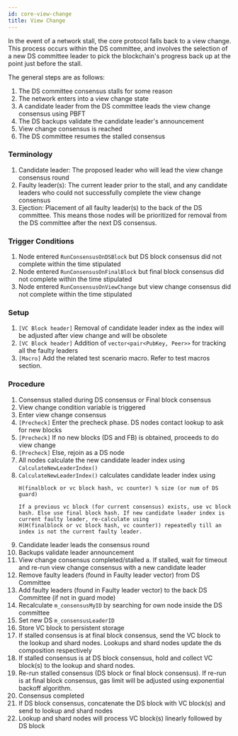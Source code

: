 ```yaml
---
id: core-view-change
title: View Change
---
```

In the event of a network stall, the core protocol falls back to a view change. This process occurs within the DS committee, and involves the selection of a new DS committee leader to pick the blockchain's progress back up at the point just before the stall.

The general steps are as follows:

1. The DS committee consensus stalls for some reason
1. The network enters into a view change state
1. A candidate leader from the DS committee leads the view change consensus using PBFT
1. The DS backups validate the candidate leader's announcement
1. View change consensus is reached
1. The DS committee resumes the stalled consensus

### Terminology

1. Candidate leader: The proposed leader who will lead the view change consensus round
1. Faulty leader(s): The current leader prior to the stall, and any candidate leaders who could not successfully complete the view change consensus
1. Ejection: Placement of all faulty leader(s) to the back of the DS committee. This means those nodes will be prioritized for removal from the DS committee after the next DS consensus.

### Trigger Conditions

1. Node entered `RunConsensusOnDSBlock` but DS block consensus did not complete within the time stipulated
1. Node entered `RunConsensusOnFinalBlock` but final block consensus did not complete within the time stipulated
1. Node entered `RunConsensusOnViewChange` but view change consensus did not complete within the time stipulated

### Setup

1. `[VC Block header]` Removal of candidate leader index as the index will be adjusted after view change and will be obsolete
1. `[VC Block header]` Addition of `vector<pair<PubKey, Peer>>` for tracking all the faulty leaders
1. `[Macro]` Add the related test scenario macro. Refer to test macros section.

### Procedure

1. Consensus stalled during DS consensus or Final block consensus
1. View change condition variable is triggered
1. Enter view change consensus
1. `[Precheck]` Enter the precheck phase. DS nodes contact lookup to ask for new blocks
1. `[Precheck]` If no new blocks (DS and FB) is obtained, proceeds to do view change
1. `[Precheck]` Else, rejoin as a DS node
1. All nodes calculate the new candidate leader index using `CalculateNewLeaderIndex()`
1. `CalculateNewLeaderIndex()` calculates candidate leader index using
    ```text
    H(finalblock or vc block hash, vc counter) % size (or num of DS guard)

    If a previous vc block (for current consensus) exists, use vc block hash. Else use final block hash. If new candidate leader index is current faulty leader, re-calculate using
    H(H(finalblock or vc block hash, vc counter)) repeatedly till an index is not the current faulty leader.
    ```
1. Candidate leader leads the consensus round
1. Backups validate leader announcement
1. View change consensus completed/stalled
a. If stalled, wait for timeout and re-run view change consensus with a new candidate leader
1. Remove faulty leaders (found in Faulty leader vector) from DS Committee
1. Add faulty leaders (found in Faulty leader vector) to the back DS Committee (if not in guard mode)
1. Recalculate `m_consensusMyID` by searching for own node inside the DS committee
1. Set new DS `m_consensusLeaderID`
1. Store VC block to persistent storage
1. If stalled consensus is at final block consensus, send the VC block to the lookup and shard nodes. Lookups and shard nodes update the ds composition respectively
1. If stalled consensus is at DS block consensus, hold and collect VC block(s) to the lookup and shard nodes.
1. Re-run stalled consensus (DS block or final block consensus). If re-run is at final block consensus, gas limit will be adjusted using exponential backoff algorithm.
1. Consensus completed
1. If DS block consensus, concatenate the DS block with VC block(s) and send to lookup and shard nodes
1. Lookup and shard nodes will process VC block(s) linearly followed by DS block